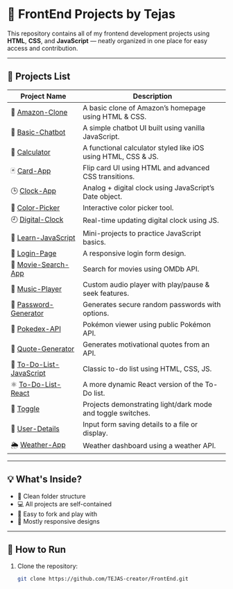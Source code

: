 # 🚀 FrontEnd Projects by Tejas

This repository contains all of my frontend development projects using **HTML**, **CSS**, and **JavaScript** — neatly organized in one place for easy access and contribution.

---

## 📁 Projects List

| Project Name | Description |
| ------------ | ----------- |
| 🛒 [Amazon-Clone](./Amazon-Clone) | A basic clone of Amazon’s homepage using HTML & CSS. |
| 🤖 [Basic-Chatbot](./Basic-Chatbot) | A simple chatbot UI built using vanilla JavaScript. |
| 🧮 [Calculator](./Calculator) | A functional calculator styled like iOS using HTML, CSS & JS. |
| 🃏 [Card-App](./Card-App) | Flip card UI using HTML and advanced CSS transitions. |
| 🕒 [Clock-App](./Clock-App) | Analog + digital clock using JavaScript’s Date object. |
| 🎨 [Color-Picker](./Color-Picker) | Interactive color picker tool. |
| 🕘 [Digital-Clock](./Digital-Clock) | Real-time updating digital clock using JS. |
| 📘 [Learn-JavaScript](./Learn-JavaScript) | Mini-projects to practice JavaScript basics. |
| 🔐 [Login-Page](./Login-Page) | A responsive login form design. |
| 🎥 [Movie-Search-App](./Movie-Search-App) | Search for movies using OMDb API. |
| 🎵 [Music-Player](./Music-Player) | Custom audio player with play/pause & seek features. |
| 🔑 [Password-Generator](./Password-Generator) | Generates secure random passwords with options. |
| 🧬 [Pokedex-API](./Pokedex-API) | Pokémon viewer using public Pokémon API. |
| 🧠 [Quote-Generator](./Quote-Generator) | Generates motivational quotes from an API. |
| 📝 [To-Do-List-JavaScript](./To-Do-List-JavaScript) | Classic to-do list using HTML, CSS, JS. |
| ⚛️ [To-Do-List-React](./To-Do-List-React) | A more dynamic React version of the To-Do list. |
| 🔄 [Toggle](./Toggle) | Projects demonstrating light/dark mode and toggle switches. |
| 👤 [User-Details](./User-Details) | Input form saving details to a file or display. |
| 🌦️ [Weather-App](./Weather-App) | Weather dashboard using a weather API. |

---

## 💡 What's Inside?

- 🧱 Clean folder structure
- 💻 All projects are self-contained
- 🎯 Easy to fork and play with
- 📱 Mostly responsive designs

---

## 📌 How to Run

1. Clone the repository:
   ```bash
   git clone https://github.com/TEJAS-creator/FrontEnd.git
